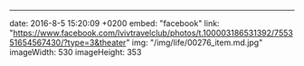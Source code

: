 ---
date: 2016-8-5 15:20:09 +0200
embed: "facebook"
link: "https://www.facebook.com/lvivtravelclub/photos/t.100003186531392/755351654567430/?type=3&theater"
img: "/img/life/00276_item.md.jpg"
imageWidth: 530
imageHeight: 353
